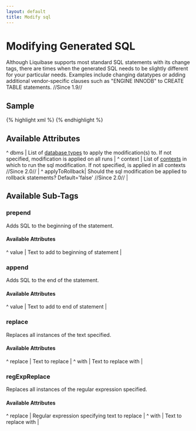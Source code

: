 ```yaml
---
layout: default
title: Modify sql
---
```


# Modifying Generated SQL #

Although Liquibase supports most standard SQL statements with its change tags, there are times when the generated SQL needs to be slightly different for your particular needs.  Examples include changing datatypes or adding additional vendor-specific clauses such as "ENGINE INNODB" to CREATE TABLE statements.  //Since 1.9//

## Sample ##

{% highlight xml %}
<changeSet id="1" author="nvoxland">
    <createTable tableName="person">
        <column name="id" type="bigint"/>
        <column name="firstname" type="varchar(255)"/>
        <column name="lastname" type="varchar(255)"/>
    </createTable>
    <modifySql>
         <replace replace="bigint" with="long"/>
    </modifySql>
    <modifySql dbms="mysql">
         <append value=" engine innodb"/>
    </modifySql>
</changeSet>
{% endhighlight %}

## Available Attributes ##

^ dbms  | List of [database types](../databases.html) to apply the modification(s) to. If not specified, modification is applied on all runs  |
^ context  | List of [contexts](contexts.html) in which to run the sql modification.  If not specified, is applied in all contexts //Since 2.0//  |
^ applyToRollback| Should the sql modification be applied to rollback statements? Default='false' //Since 2.0//  |


## Available Sub-Tags ##

### prepend ###
Adds SQL to the beginning of the statement.

#### Available Attributes ####
^ value | Text to add to beginning of statement  |

### append ###
Adds SQL to the end of the statement.

#### Available Attributes ####
^ value | Text to add to end of statement  |

### replace ###
Replaces all instances of the text specified.

#### Available Attributes ####
^ replace | Text to replace  |
^ with | Text to replace with |

### regExpReplace ###
Replaces all instances of the regular expression specified.

#### Available Attributes ####
^ replace | Regular expression specifying text to replace  |
^ with | Text to replace with |

